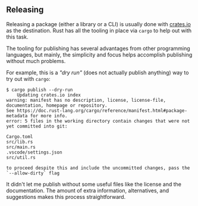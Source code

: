 ## Releasing
Releasing a package (either a library or a CLI) is usually done with [crates.io](https://crates.io) as the destination. Rust has all the tooling in place via `cargo` to help out with this task.

The tooling for publishing has several advantages from other programming languages, but mainly, the simplicity and focus helps accomplish publishing without much problems.

For example, this is a _"dry run"_ (does not actually publish anything) way to try out with `cargo`:

```
$ cargo publish --dry-run
    Updating crates.io index
warning: manifest has no description, license, license-file, documentation, homepage or repository.
See https://doc.rust-lang.org/cargo/reference/manifest.html#package-metadata for more info.
error: 5 files in the working directory contain changes that were not yet committed into git:

Cargo.toml
src/lib.rs
src/main.rs
.vscode/settings.json
src/util.rs

to proceed despite this and include the uncommitted changes, pass the `--allow-dirty` flag
```

It didn't let me publish without some useful files like the license and the documentation. The amount of extra information, alternatives, and suggestions makes this process straightforward.
